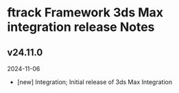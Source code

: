 # ftrack Framework 3ds Max integration release Notes


## v24.11.0
2024-11-06

* [new] Integration; Initial release of 3ds Max Integration
